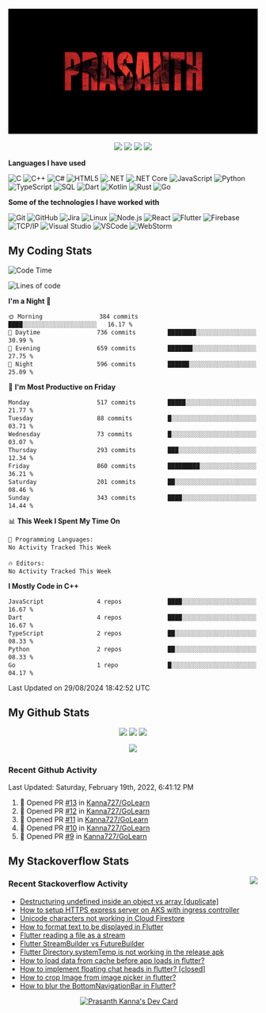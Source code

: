 ![Header](https://github.com/Kanna727/Kanna727/blob/master/PRASANTH.png?raw=true)

<p align="center">
    <img src="https://badges.pufler.dev/visits/Kanna727/Kanna727?style=for-the-badge"/>
    <img src="https://badges.pufler.dev/years/Kanna727?style=for-the-badge"/>
    <img src="https://badges.pufler.dev/repos/Kanna727?style=for-the-badge"/>
    <img src="https://badges.pufler.dev/gists/Kanna727?style=for-the-badge"/>
</p>

**Languages I have used**

![C](https://img.shields.io/badge/-C-000000?style=flat&logo=C&logoColor=A8B9CC)
![C++](https://img.shields.io/badge/-C++-000000?style=flat&logo=C%2B%2B&logoColor=00599C)
![C#](https://img.shields.io/badge/-C%23-000000?style=flat&logo=c-sharp&logoColor=239120)
![HTML5](https://img.shields.io/badge/-HTML5-000000?style=flat&logo=HTML5)
![.NET](https://img.shields.io/badge/-.NET-000000?style=flat&logo=.NET&logoColor=5C2D91)
![.NET Core](https://img.shields.io/badge/-.NET_Core-000000?style=flat)
![JavaScript](https://img.shields.io/badge/-JavaScript-000000?style=flat&logo=javascript)
![Python](https://img.shields.io/badge/-Python-000000?style=flat&logo=python)
![TypeScript](https://img.shields.io/badge/-TypeScript-000000?style=flat&logo=typescript&logoColor=007ACC)
![SQL](https://img.shields.io/badge/-SQL-000000?style=flat&logo=MySQL)
![Dart](https://img.shields.io/badge/-Dart-000000?style=flat&logo=Dart&logoColor=0175C2)
![Kotlin](https://img.shields.io/badge/-Kotlin-000000?style=flat&logo=Kotlin&logoColor=0095d5)
![Rust](https://img.shields.io/badge/-Rust-000000?style=flat&logo=Rust&logoColor=D74C0F)
![Go](https://img.shields.io/badge/-Go-000000?style=flat&logo=Go&logoColor=29BEB0)

**Some of the technologies I have worked with**

![Git](https://img.shields.io/badge/-Git-000000?style=flat&logo=git&logoColor=F05032)
![GitHub](https://img.shields.io/badge/-GitHub-000000?style=flat&logo=github&logoColor=FFFFFF)
![Jira](https://img.shields.io/badge/-Jira-000000?style=flat&logo=jira-software&logoColor=0052CC)
![Linux](https://img.shields.io/badge/-Linux-000000?style=flat&logo=linux&logoColor=FCC624)
![Node.js](https://img.shields.io/badge/-Node.js-000000?style=flat&logo=node.js&logoColor=339933)
![React](https://img.shields.io/badge/-React-000000?style=flat&logo=React&logoColor=61DAFB)
![Flutter](https://img.shields.io/badge/-Flutter-000000?style=flat&logo=Flutter&logoColor=02569b)
![Firebase](https://img.shields.io/badge/-Firebase-000000?style=flat&logo=Firebase&logoColor=ffca28)
![TCP/IP](https://img.shields.io/badge/-TCP/IP-000000?style=flat&logo=cisco&logoColor=white)
![Visual Studio](https://img.shields.io/badge/-Visual_Studio-000000?style=flat&logo=visual-studio&logoColor=5c2d91)
![VSCode](https://img.shields.io/badge/-VSCode-000000?style=flat&logo=visual-studio-code&logoColor=007acc)
![WebStorm](https://img.shields.io/badge/-WebStorm-000000?style=flat&logo=webstorm&logoColor=1cbbe4)


## My Coding Stats
<!--START_SECTION:waka-->
![Code Time](http://img.shields.io/badge/Code%20Time-2%2C195%20hrs%2037%20mins-blue)

![Lines of code](https://img.shields.io/badge/From%20Hello%20World%20I%27ve%20Written-2.7%20million%20lines%20of%20code-blue)

**I'm a Night 🦉** 

```text
🌞 Morning                384 commits         ████░░░░░░░░░░░░░░░░░░░░░   16.17 % 
🌆 Daytime                736 commits         ████████░░░░░░░░░░░░░░░░░   30.99 % 
🌃 Evening                659 commits         ███████░░░░░░░░░░░░░░░░░░   27.75 % 
🌙 Night                  596 commits         ██████░░░░░░░░░░░░░░░░░░░   25.09 % 
```
📅 **I'm Most Productive on Friday** 

```text
Monday                   517 commits         █████░░░░░░░░░░░░░░░░░░░░   21.77 % 
Tuesday                  88 commits          █░░░░░░░░░░░░░░░░░░░░░░░░   03.71 % 
Wednesday                73 commits          █░░░░░░░░░░░░░░░░░░░░░░░░   03.07 % 
Thursday                 293 commits         ███░░░░░░░░░░░░░░░░░░░░░░   12.34 % 
Friday                   860 commits         █████████░░░░░░░░░░░░░░░░   36.21 % 
Saturday                 201 commits         ██░░░░░░░░░░░░░░░░░░░░░░░   08.46 % 
Sunday                   343 commits         ████░░░░░░░░░░░░░░░░░░░░░   14.44 % 
```


📊 **This Week I Spent My Time On** 

```text
💬 Programming Languages: 
No Activity Tracked This Week

🔥 Editors: 
No Activity Tracked This Week
```

**I Mostly Code in C++** 

```text
JavaScript               4 repos             ████░░░░░░░░░░░░░░░░░░░░░   16.67 % 
Dart                     4 repos             ████░░░░░░░░░░░░░░░░░░░░░   16.67 % 
TypeScript               2 repos             ██░░░░░░░░░░░░░░░░░░░░░░░   08.33 % 
Python                   2 repos             ██░░░░░░░░░░░░░░░░░░░░░░░   08.33 % 
Go                       1 repo              █░░░░░░░░░░░░░░░░░░░░░░░░   04.17 % 
```




 Last Updated on 29/08/2024 18:42:52 UTC
<!--END_SECTION:waka-->

## My Github Stats
<p align="center">
    <img height='150px'
    src="https://github-readme-stats-sigma-five.vercel.app/api?username=kanna727&count_private=true&show_icons=true&theme=dark&include_all_commits=true&hide_border=true"/>
    <img height='150px'
    src="https://github-readme-stats-sigma-five.vercel.app/api/top-langs/?username=kanna727&layout=compact&theme=dark&hide_border=true"/>
    <img height='150px'
    src="http://github-readme-streak-stats.herokuapp.com?user=Kanna727&theme=dark&hide_border=true"/>
</p>
<p align="center">
    <img
    src="https://github-profile-trophy.vercel.app/?username=ryo-ma&theme=onestar&margin-w=5&no-frame=true&column=4&margin-h=5"/>
</p>

### Recent Github Activity

<!--RECENT_ACTIVITY:last_update-->
Last Updated: Saturday, February 19th, 2022, 6:41:12 PM
<!--RECENT_ACTIVITY:last_update_end-->
<!--RECENT_ACTIVITY:start-->
1. 💪 Opened PR [#13](https://github.com/Kanna727/GoLearn/pull/13) in [Kanna727/GoLearn](https://github.com/Kanna727/GoLearn)
2. 💪 Opened PR [#12](https://github.com/Kanna727/GoLearn/pull/12) in [Kanna727/GoLearn](https://github.com/Kanna727/GoLearn)
3. 💪 Opened PR [#11](https://github.com/Kanna727/GoLearn/pull/11) in [Kanna727/GoLearn](https://github.com/Kanna727/GoLearn)
4. 💪 Opened PR [#10](https://github.com/Kanna727/GoLearn/pull/10) in [Kanna727/GoLearn](https://github.com/Kanna727/GoLearn)
5. 💪 Opened PR [#9](https://github.com/Kanna727/GoLearn/pull/9) in [Kanna727/GoLearn](https://github.com/Kanna727/GoLearn)
<!--RECENT_ACTIVITY:end-->

## My Stackoverflow Stats

<a href="https://stackoverflow.com/users/8487133/prasanth-kanna"><img height='260px' align="right" src="https://github-readme-stackoverflow.vercel.app/?userID=8487133&theme=dark"></a>

### Recent Stackoverflow Activity
<!-- STACKOVERFLOW:START -->
- [Destructuring undefined inside an object vs array [duplicate]](https://stackoverflow.com/questions/69881888/destructuring-undefined-inside-an-object-vs-array)
- [How to setup HTTPS express server on AKS with ingress controller](https://stackoverflow.com/questions/65362908/how-to-setup-https-express-server-on-aks-with-ingress-controller)
- [Unicode characters not working in Cloud Firestore](https://stackoverflow.com/questions/53855197/unicode-characters-not-working-in-cloud-firestore)
- [How to format text to be displayed in Flutter](https://stackoverflow.com/questions/53853176/how-to-format-text-to-be-displayed-in-flutter)
- [Flutter reading a file as a stream](https://stackoverflow.com/questions/51136512/flutter-reading-a-file-as-a-stream)
- [Flutter StreamBuilder vs FutureBuilder](https://stackoverflow.com/questions/50844519/flutter-streambuilder-vs-futurebuilder)
- [Flutter Directory.systemTemp is not working in the release apk](https://stackoverflow.com/questions/50803347/flutter-directory-systemtemp-is-not-working-in-the-release-apk)
- [How to load data from cache before app loads in flutter?](https://stackoverflow.com/questions/50783868/how-to-load-data-from-cache-before-app-loads-in-flutter)
- [How to implement floating chat heads in flutter? [closed]](https://stackoverflow.com/questions/50630133/how-to-implement-floating-chat-heads-in-flutter)
- [How to crop Image from image picker in flutter?](https://stackoverflow.com/questions/50343045/how-to-crop-image-from-image-picker-in-flutter)
- [How to blur the BottomNavigationBar in Flutter?](https://stackoverflow.com/questions/50133651/how-to-blur-the-bottomnavigationbar-in-flutter)
<!-- STACKOVERFLOW:END -->

<p align="center">
<a href="https://app.daily.dev/Dedsec727"><img src="https://api.daily.dev/devcards/8eaaa75801c34dcda99bd3df979fc34e.png?r=x8k" width="350" alt="Prasanth Kanna's Dev Card"/></a>
</p>
